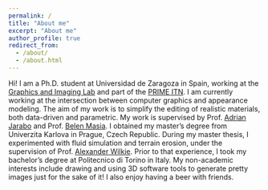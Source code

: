 ```yaml
---
permalink: /
title: "About me"
excerpt: "About me"
author_profile: true
redirect_from: 
  - /about/
  - /about.html
---
```


Hi! I am a Ph.D. student at Universidad de Zaragoza in Spain, working at the [Graphics and Imaging Lab](https://graphics.unizar.es/) and part of the [PRIME ITN](https://prime-itn.eu/). I am currently working at the intersection between computer graphics and appearance modeling. The aim of my work is to simplify the editing of realistic materials, both data-driven and parametric. My work is supervised by Prof. [Adrian Jarabo](http://giga.cps.unizar.es/~ajarabo/) and Prof. [Belen Masia](http://webdiis.unizar.es/~bmasia/). I obtained my master’s degree from Univerzita Karlova in Prague, Czech Republic. During my master thesis, I experimented with fluid simulation and terrain erosion, under the supervision of Prof. [Alexander Wilkie](https://cgg.mff.cuni.cz/members/wilkie/). Prior to that experience, I took my bachelor’s degree at Politecnico di Torino in Italy. My non-academic interests include drawing and using 3D software tools to generate pretty images just for the sake of it! I also enjoy having a beer with friends.
